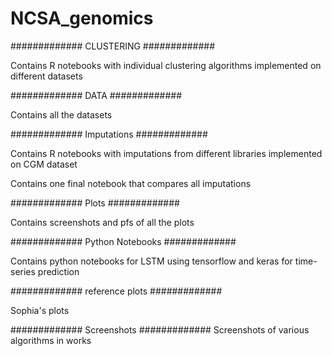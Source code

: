 # NCSA_genomics

############# CLUSTERING #############

Contains R notebooks with individual clustering algorithms implemented on different datasets 


############# DATA #############

Contains all the datasets


############# Imputations #############

Contains R notebooks with imputations from different libraries implemented on CGM dataset

Contains one final notebook that compares all imputations


############# Plots #############

Contains screenshots and pfs of all the plots


############# Python Notebooks #############

Contains python notebooks for LSTM using tensorflow and keras for time-series prediction


############# reference plots #############

Sophia's plots


############# Screenshots #############
Screenshots of various algorithms in works
